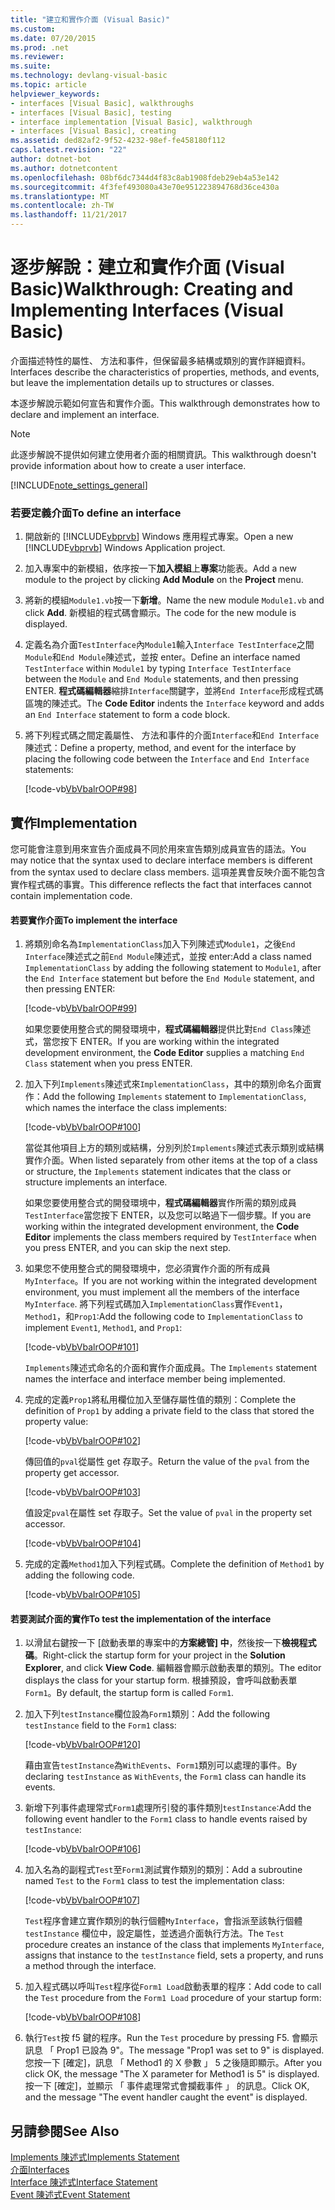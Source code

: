 ```yaml
---
title: "建立和實作介面 (Visual Basic)"
ms.custom: 
ms.date: 07/20/2015
ms.prod: .net
ms.reviewer: 
ms.suite: 
ms.technology: devlang-visual-basic
ms.topic: article
helpviewer_keywords:
- interfaces [Visual Basic], walkthroughs
- interfaces [Visual Basic], testing
- interface implementation [Visual Basic], walkthrough
- interfaces [Visual Basic], creating
ms.assetid: ded82af2-9f52-4232-98ef-fe458180f112
caps.latest.revision: "22"
author: dotnet-bot
ms.author: dotnetcontent
ms.openlocfilehash: 08bf6dc7344d4f83c8ab1908fdeb29eb4a53e142
ms.sourcegitcommit: 4f3fef493080a43e70e951223894768d36ce430a
ms.translationtype: MT
ms.contentlocale: zh-TW
ms.lasthandoff: 11/21/2017
---
```

# <a name="walkthrough-creating-and-implementing-interfaces-visual-basic"></a><span data-ttu-id="beade-102">逐步解說：建立和實作介面 (Visual Basic)</span><span class="sxs-lookup"><span data-stu-id="beade-102">Walkthrough: Creating and Implementing Interfaces (Visual Basic)</span></span>
<span data-ttu-id="beade-103">介面描述特性的屬性、 方法和事件，但保留最多結構或類別的實作詳細資料。</span><span class="sxs-lookup"><span data-stu-id="beade-103">Interfaces describe the characteristics of properties, methods, and events, but leave the implementation details up to structures or classes.</span></span>  
  
 <span data-ttu-id="beade-104">本逐步解說示範如何宣告和實作介面。</span><span class="sxs-lookup"><span data-stu-id="beade-104">This walkthrough demonstrates how to declare and implement an interface.</span></span>  
  
> [!NOTE]
>  <span data-ttu-id="beade-105">此逐步解說不提供如何建立使用者介面的相關資訊。</span><span class="sxs-lookup"><span data-stu-id="beade-105">This walkthrough doesn't provide information about how to create a user interface.</span></span>  
  
[!INCLUDE[note_settings_general](~/includes/note-settings-general-md.md)]  
  
### <a name="to-define-an-interface"></a><span data-ttu-id="beade-106">若要定義介面</span><span class="sxs-lookup"><span data-stu-id="beade-106">To define an interface</span></span>  
  
1.  <span data-ttu-id="beade-107">開啟新的 [!INCLUDE[vbprvb](~/includes/vbprvb-md.md)] Windows 應用程式專案。</span><span class="sxs-lookup"><span data-stu-id="beade-107">Open a new [!INCLUDE[vbprvb](~/includes/vbprvb-md.md)] Windows Application project.</span></span>  
  
2.  <span data-ttu-id="beade-108">加入專案中的新模組，依序按一下**加入模組**上**專案**功能表。</span><span class="sxs-lookup"><span data-stu-id="beade-108">Add a new module to the project by clicking **Add Module** on the **Project** menu.</span></span>  
  
3.  <span data-ttu-id="beade-109">將新的模組`Module1.vb`按一下**新增**。</span><span class="sxs-lookup"><span data-stu-id="beade-109">Name the new module `Module1.vb` and click **Add**.</span></span> <span data-ttu-id="beade-110">新模組的程式碼會顯示。</span><span class="sxs-lookup"><span data-stu-id="beade-110">The code for the new module is displayed.</span></span>  
  
4.  <span data-ttu-id="beade-111">定義名為介面`TestInterface`內`Module1`輸入`Interface TestInterface`之間`Module`和`End Module`陳述式，並按 enter。</span><span class="sxs-lookup"><span data-stu-id="beade-111">Define an interface named `TestInterface` within `Module1` by typing `Interface TestInterface` between the `Module` and `End Module` statements, and then pressing ENTER.</span></span> <span data-ttu-id="beade-112">**程式碼編輯器**縮排`Interface`關鍵字，並將`End Interface`形成程式碼區塊的陳述式。</span><span class="sxs-lookup"><span data-stu-id="beade-112">The **Code Editor** indents the `Interface` keyword and adds an `End Interface` statement to form a code block.</span></span>  
  
5.  <span data-ttu-id="beade-113">將下列程式碼之間定義屬性、 方法和事件的介面`Interface`和`End Interface`陳述式：</span><span class="sxs-lookup"><span data-stu-id="beade-113">Define a property, method, and event for the interface by placing the following code between the `Interface` and `End Interface` statements:</span></span>  
  
     [!code-vb[VbVbalrOOP#98](../../../../visual-basic/misc/codesnippet/VisualBasic/walkthrough-creating-and-implementing-interfaces_1.vb)]  
  
## <a name="implementation"></a><span data-ttu-id="beade-114">實作</span><span class="sxs-lookup"><span data-stu-id="beade-114">Implementation</span></span>  
 <span data-ttu-id="beade-115">您可能會注意到用來宣告介面成員不同於用來宣告類別成員宣告的語法。</span><span class="sxs-lookup"><span data-stu-id="beade-115">You may notice that the syntax used to declare interface members is different from the syntax used to declare class members.</span></span> <span data-ttu-id="beade-116">這項差異會反映介面不能包含實作程式碼的事實。</span><span class="sxs-lookup"><span data-stu-id="beade-116">This difference reflects the fact that interfaces cannot contain implementation code.</span></span>  
  
#### <a name="to-implement-the-interface"></a><span data-ttu-id="beade-117">若要實作介面</span><span class="sxs-lookup"><span data-stu-id="beade-117">To implement the interface</span></span>  
  
1.  <span data-ttu-id="beade-118">將類別命名為`ImplementationClass`加入下列陳述式`Module1`，之後`End Interface`陳述式之前`End Module`陳述式，並按 enter:</span><span class="sxs-lookup"><span data-stu-id="beade-118">Add a class named `ImplementationClass` by adding the following statement to `Module1`, after the `End Interface` statement but before the `End Module` statement, and then pressing ENTER:</span></span>  
  
     [!code-vb[VbVbalrOOP#99](../../../../visual-basic/misc/codesnippet/VisualBasic/walkthrough-creating-and-implementing-interfaces_2.vb)]  
  
     <span data-ttu-id="beade-119">如果您要使用整合式的開發環境中，**程式碼編輯器**提供比對`End Class`陳述式，當您按下 ENTER。</span><span class="sxs-lookup"><span data-stu-id="beade-119">If you are working within the integrated development environment, the **Code Editor** supplies a matching `End Class` statement when you press ENTER.</span></span>  
  
2.  <span data-ttu-id="beade-120">加入下列`Implements`陳述式來`ImplementationClass`，其中的類別命名介面實作：</span><span class="sxs-lookup"><span data-stu-id="beade-120">Add the following `Implements` statement to `ImplementationClass`, which names the interface the class implements:</span></span>  
  
     [!code-vb[VbVbalrOOP#100](../../../../visual-basic/misc/codesnippet/VisualBasic/walkthrough-creating-and-implementing-interfaces_3.vb)]  
  
     <span data-ttu-id="beade-121">當從其他項目上方的類別或結構，分別列於`Implements`陳述式表示類別或結構實作介面。</span><span class="sxs-lookup"><span data-stu-id="beade-121">When listed separately from other items at the top of a class or structure, the `Implements` statement indicates that the class or structure implements an interface.</span></span>  
  
     <span data-ttu-id="beade-122">如果您要使用整合式的開發環境中，**程式碼編輯器**實作所需的類別成員`TestInterface`當您按下 ENTER，以及您可以略過下一個步驟。</span><span class="sxs-lookup"><span data-stu-id="beade-122">If you are working within the integrated development environment, the **Code Editor** implements the class members required by `TestInterface` when you press ENTER, and you can skip the next step.</span></span>  
  
3.  <span data-ttu-id="beade-123">如果您不使用整合式的開發環境中，您必須實作介面的所有成員`MyInterface`。</span><span class="sxs-lookup"><span data-stu-id="beade-123">If you are not working within the integrated development environment, you must implement all the members of the interface `MyInterface`.</span></span> <span data-ttu-id="beade-124">將下列程式碼加入`ImplementationClass`實作`Event1`， `Method1`，和`Prop1`:</span><span class="sxs-lookup"><span data-stu-id="beade-124">Add the following code to `ImplementationClass` to implement `Event1`, `Method1`, and `Prop1`:</span></span>  
  
     [!code-vb[VbVbalrOOP#101](../../../../visual-basic/misc/codesnippet/VisualBasic/walkthrough-creating-and-implementing-interfaces_4.vb)]  
  
     <span data-ttu-id="beade-125">`Implements`陳述式命名的介面和實作介面成員。</span><span class="sxs-lookup"><span data-stu-id="beade-125">The `Implements` statement names the interface and interface member being implemented.</span></span>  
  
4.  <span data-ttu-id="beade-126">完成的定義`Prop1`將私用欄位加入至儲存屬性值的類別：</span><span class="sxs-lookup"><span data-stu-id="beade-126">Complete the definition of `Prop1` by adding a private field to the class that stored the property value:</span></span>  
  
     [!code-vb[VbVbalrOOP#102](../../../../visual-basic/misc/codesnippet/VisualBasic/walkthrough-creating-and-implementing-interfaces_5.vb)]  
  
     <span data-ttu-id="beade-127">傳回值的`pval`從屬性 get 存取子。</span><span class="sxs-lookup"><span data-stu-id="beade-127">Return the value of the `pval` from the property get accessor.</span></span>  
  
     [!code-vb[VbVbalrOOP#103](../../../../visual-basic/misc/codesnippet/VisualBasic/walkthrough-creating-and-implementing-interfaces_6.vb)]  
  
     <span data-ttu-id="beade-128">值設定`pval`在屬性 set 存取子。</span><span class="sxs-lookup"><span data-stu-id="beade-128">Set the value of `pval` in the property set accessor.</span></span>  
  
     [!code-vb[VbVbalrOOP#104](../../../../visual-basic/misc/codesnippet/VisualBasic/walkthrough-creating-and-implementing-interfaces_7.vb)]  
  
5.  <span data-ttu-id="beade-129">完成的定義`Method1`加入下列程式碼。</span><span class="sxs-lookup"><span data-stu-id="beade-129">Complete the definition of `Method1` by adding the following code.</span></span>  
  
     [!code-vb[VbVbalrOOP#105](../../../../visual-basic/misc/codesnippet/VisualBasic/walkthrough-creating-and-implementing-interfaces_8.vb)]  
  
#### <a name="to-test-the-implementation-of-the-interface"></a><span data-ttu-id="beade-130">若要測試介面的實作</span><span class="sxs-lookup"><span data-stu-id="beade-130">To test the implementation of the interface</span></span>  
  
1.  <span data-ttu-id="beade-131">以滑鼠右鍵按一下 [啟動表單的專案中的**方案總管] 中**，然後按一下**檢視程式碼**。</span><span class="sxs-lookup"><span data-stu-id="beade-131">Right-click the startup form for your project in the **Solution Explorer**, and click **View Code**.</span></span> <span data-ttu-id="beade-132">編輯器會顯示啟動表單的類別。</span><span class="sxs-lookup"><span data-stu-id="beade-132">The editor displays the class for your startup form.</span></span> <span data-ttu-id="beade-133">根據預設，會呼叫啟動表單`Form1`。</span><span class="sxs-lookup"><span data-stu-id="beade-133">By default, the startup form is called `Form1`.</span></span>  
  
2.  <span data-ttu-id="beade-134">加入下列`testInstance`欄位設為`Form1`類別：</span><span class="sxs-lookup"><span data-stu-id="beade-134">Add the following `testInstance` field to the `Form1` class:</span></span>  
  
     [!code-vb[VbVbalrOOP#120](../../../../visual-basic/misc/codesnippet/VisualBasic/walkthrough-creating-and-implementing-interfaces_9.vb)]  
  
     <span data-ttu-id="beade-135">藉由宣告`testInstance`為`WithEvents`、`Form1`類別可以處理的事件。</span><span class="sxs-lookup"><span data-stu-id="beade-135">By declaring `testInstance` as `WithEvents`, the `Form1` class can handle its events.</span></span>  
  
3.  <span data-ttu-id="beade-136">新增下列事件處理常式`Form1`處理所引發的事件類別`testInstance`:</span><span class="sxs-lookup"><span data-stu-id="beade-136">Add the following event handler to the `Form1` class to handle events raised by `testInstance`:</span></span>  
  
     [!code-vb[VbVbalrOOP#106](../../../../visual-basic/misc/codesnippet/VisualBasic/walkthrough-creating-and-implementing-interfaces_10.vb)]  
  
4.  <span data-ttu-id="beade-137">加入名為的副程式`Test`至`Form1`測試實作類別的類別：</span><span class="sxs-lookup"><span data-stu-id="beade-137">Add a subroutine named `Test` to the `Form1` class to test the implementation class:</span></span>  
  
     [!code-vb[VbVbalrOOP#107](../../../../visual-basic/misc/codesnippet/VisualBasic/walkthrough-creating-and-implementing-interfaces_11.vb)]  
  
     <span data-ttu-id="beade-138">`Test`程序會建立實作類別的執行個體`MyInterface`，會指派至該執行個體`testInstance` 欄位中，設定屬性，並透過介面執行方法。</span><span class="sxs-lookup"><span data-stu-id="beade-138">The `Test` procedure creates an instance of the class that implements `MyInterface`, assigns that instance to the `testInstance` field, sets a property, and runs a method through the interface.</span></span>  
  
5.  <span data-ttu-id="beade-139">加入程式碼以呼叫`Test`程序從`Form1 Load`啟動表單的程序：</span><span class="sxs-lookup"><span data-stu-id="beade-139">Add code to call the `Test` procedure from the `Form1 Load` procedure of your startup form:</span></span>  
  
     [!code-vb[VbVbalrOOP#108](../../../../visual-basic/misc/codesnippet/VisualBasic/walkthrough-creating-and-implementing-interfaces_12.vb)]  
  
6.  <span data-ttu-id="beade-140">執行`Test`按 f5 鍵的程序。</span><span class="sxs-lookup"><span data-stu-id="beade-140">Run the `Test` procedure by pressing F5.</span></span> <span data-ttu-id="beade-141">會顯示訊息 「 Prop1 已設為 9"。</span><span class="sxs-lookup"><span data-stu-id="beade-141">The message "Prop1 was set to 9" is displayed.</span></span> <span data-ttu-id="beade-142">您按一下 [確定]，訊息 「 Method1 的 X 參數 」 5 之後隨即顯示。</span><span class="sxs-lookup"><span data-stu-id="beade-142">After you click OK, the message "The X parameter for Method1 is 5" is displayed.</span></span> <span data-ttu-id="beade-143">按一下 [確定]，並顯示 「 事件處理常式會攔截事件 」 的訊息。</span><span class="sxs-lookup"><span data-stu-id="beade-143">Click OK, and the message "The event handler caught the event" is displayed.</span></span>  
  
## <a name="see-also"></a><span data-ttu-id="beade-144">另請參閱</span><span class="sxs-lookup"><span data-stu-id="beade-144">See Also</span></span>  
 [<span data-ttu-id="beade-145">Implements 陳述式</span><span class="sxs-lookup"><span data-stu-id="beade-145">Implements Statement</span></span>](../../../../visual-basic/language-reference/statements/implements-statement.md)  
 [<span data-ttu-id="beade-146">介面</span><span class="sxs-lookup"><span data-stu-id="beade-146">Interfaces</span></span>](../../../../visual-basic/programming-guide/language-features/interfaces/index.md)  
 [<span data-ttu-id="beade-147">Interface 陳述式</span><span class="sxs-lookup"><span data-stu-id="beade-147">Interface Statement</span></span>](../../../../visual-basic/language-reference/statements/interface-statement.md)  
 [<span data-ttu-id="beade-148">Event 陳述式</span><span class="sxs-lookup"><span data-stu-id="beade-148">Event Statement</span></span>](../../../../visual-basic/language-reference/statements/event-statement.md)

